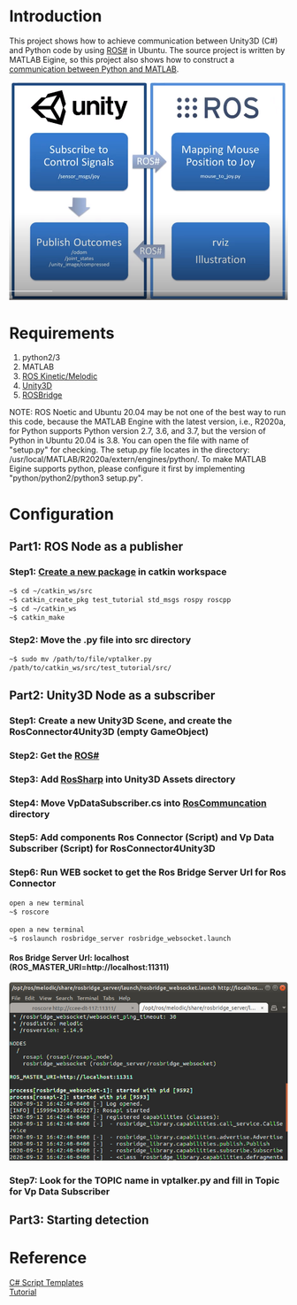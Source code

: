 # Introduction
This project shows how to achieve communication between Unity3D (C#) and Python code by using [ROS#](https://github.com/siemens/ros-sharp) in Ubuntu. The source project is written by MATLAB Eigine, so this project also shows how to construct a [communication between Python and MATLAB](https://github.com/Varun-Haris/Vanishing-point-estimation-code).    

![ss1.png](https://github.com/HugoNip/ROSBridgeConnection1.1v-Array/blob/master/Figure/ss1.png)

# Requirements
1. python2/3   
2. MATLAB    
3. [ROS Kinetic/Melodic](http://wiki.ros.org/ROS/Installation)     
4. [Unity3D](https://tecrobust.com/unity3d-for-ubuntu-how-to-install-unity3d-on-linux-ubuntu-18-04-lts-19-04-19-10/)   
5. [ROSBridge](http://wiki.ros.org/rosbridge_suite)   

NOTE: ROS Noetic and Ubuntu 20.04 may be not one of the best way to run this code, because the MATLAB Engine with the latest version, i.e., R2020a, for Python supports Python version 2.7, 3.6, and 3.7, but the version of Python in Ubuntu 20.04 is 3.8. You can open the file with name of "setup.py" for checking. The setup.py file locates in the directory: /usr/local/MATLAB/R2020a/extern/engines/python/. To make MATLAB Eigine supports python, please configure it first by implementing "python/python2/python3 setup.py".    

# Configuration
## Part1: ROS Node as a publisher
### Step1: [Create a new package](http://wiki.ros.org/ROS/Tutorials/CreatingPackage) in catkin workspace
```
~$ cd ~/catkin_ws/src
~$ catkin_create_pkg test_tutorial std_msgs rospy roscpp
~$ cd ~/catkin_ws
~$ catkin_make
```
### Step2: Move the .py file into src directory
```
~$ sudo mv /path/to/file/vptalker.py /path/to/catkin_ws/src/test_tutorial/src/
```

## Part2: Unity3D Node as a subscriber
### Step1: Create a new Unity3D Scene, and create the RosConnector4Unity3D (empty GameObject)
### Step2: Get the [ROS#](https://github.com/siemens/ros-sharp)
### Step3: Add [RosSharp](https://github.com/siemens/ros-sharp/tree/master/Unity3D/Assets) into Unity3D Assets directory
### Step4: Move VpDataSubscriber.cs into [RosCommuncation](https://github.com/siemens/ros-sharp/tree/master/Unity3D/Assets/RosSharp/Scripts/RosBridgeClient/RosCommuncation) directory
### Step5: Add components Ros Connector (Script) and Vp Data Subscriber (Script) for RosConnector4Unity3D 
### Step6: Run WEB socket to get the Ros Bridge Server Url for Ros Connector
```
open a new terminal
~$ roscore

open a new terminal
~$ roslaunch rosbridge_server rosbridge_websocket.launch
```
#### Ros Bridge Server Url: localhost (ROS_MASTER_URI=http://localhost:11311)  
![ss2.png](https://github.com/HugoNip/ROSBridgeConnection1.1v-Array/blob/master/Figure/ss2.png)


### Step7: Look for the TOPIC name in vptalker.py and fill in Topic for Vp Data Subscriber 

## Part3: Starting detection

# Reference
[C# Script Templates](https://mega.nz/#!dsQ01CYa!llVkuQ-JhW9SlOwNBHMlKuv215Mks-DX1BO2g8hqdsg)    
[Tutorial](https://www.youtube.com/watch?v=lVa_bb0UFMs&ab_channel=bryansgue)    
